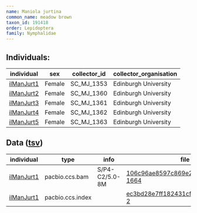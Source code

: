 ```yaml
---
name: Maniola jurtina
common_name: meadow brown
taxon_id: 191418
order: Lepidoptera
family: Nymphalidae
---
```


## Individuals:

| individual | sex | collector_id | collector_organisation |
| ---------- | --- | ------------ | ---------------------- |
| [ilManJurt1](ilManJurt1.md) | Female | SC_MJ_1353 | Edinburgh University |
| [ilManJurt2](ilManJurt2.md) | Female | SC_MJ_1360 | Edinburgh University |
| [ilManJurt3](ilManJurt3.md) | Female | SC_MJ_1361 | Edinburgh University |
| [ilManJurt4](ilManJurt4.md) | Female | SC_MJ_1362 | Edinburgh University |
| [ilManJurt5](ilManJurt5.md) | Female | SC_MJ_1363 | Edinburgh University |

## Data ([tsv](Maniola_jurtina_data.tsv))

| individual | type | info | file |
| ---------- | ---- | ---- | ---- |
| [ilManJurt1](ilManJurt1.md) | pacbio.ccs.bam | S/P4-C2/5.0-8M | [106c96ae8597c869e2fbd0f0a7c4da3a-1664](https://darwin.cog.sanger.ac.uk/insects/Maniola_jurtina/ilManJurt1/genomic_data/pacbio/m64089_191221_161251.ccs.bam) |
| [ilManJurt1](ilManJurt1.md) | pacbio.ccs.index |  | [ec3bd28e7ff182431cf0be2a7f7f4394-2](https://darwin.cog.sanger.ac.uk/insects/Maniola_jurtina/ilManJurt1/genomic_data/pacbio/m64089_191221_161251.ccs.bam.pbi) |
